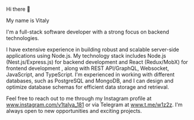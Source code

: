 Hi there 👋

My name is Vitaly

I'm a full-stack software developer with a strong focus on backend technologies. 

I have extensive experience in building robust and scalable server-side applications using Node.js. My technology stack includes Node.js (Nest.js/Express.js) for backend development and React (Redux/MobX) for frontend development , along with REST API/GraphQL, Websocket, JavaScript, and TypeScript.
I'm experienced in working with different databases, such as PostgreSQL and MongoDB, and I can design and optimize database schemas for efficient data storage and retrieval.

Feel free to reach out to me through my Instagram profile at www.instagram.com/v1talya_181 or via Telegram at www.t.me/w1z2z. I'm always open to new opportunities and exciting projects.

<!---
w1z2z/w1z2z is a ✨ special ✨ repository because its `README.md` (this file) appears on your GitHub profile.
You can click the Preview link to take a look at your changes.
--->
